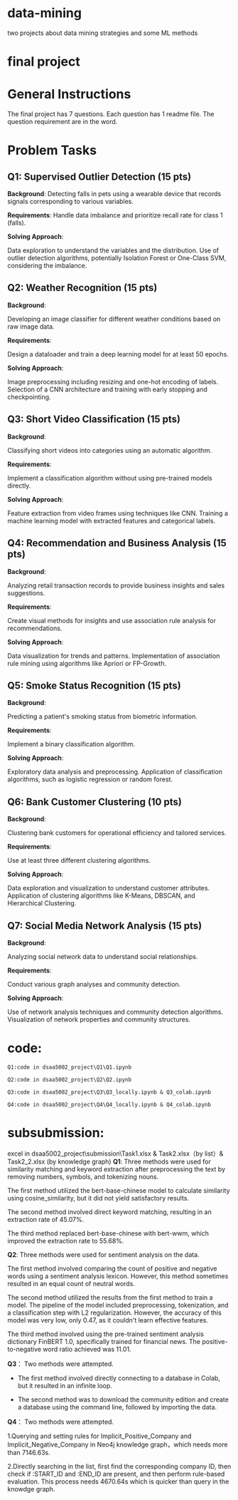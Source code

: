 # data-mining
two projects about data mining strategies and some ML methods
# final project
# General Instructions
The final project has 7 questions. Each question has 1 readme file. The question requirement are in the word.
# Problem Tasks
## Q1: Supervised Outlier Detection (15 pts)
**Background**: 
Detecting falls in pets using a wearable device that records signals corresponding to various variables.

**Requirements**:
Handle data imbalance and prioritize recall rate for class 1 (falls).

**Solving Approach**:

Data exploration to understand the variables and the distribution.
Use of outlier detection algorithms, potentially Isolation Forest or One-Class SVM, considering the imbalance.
## Q2: Weather Recognition (15 pts)
**Background**: 

Developing an image classifier for different weather conditions based on raw image data.

**Requirements**:

Design a dataloader and train a deep learning model for at least 50 epochs.

**Solving Approach**:

Image preprocessing including resizing and one-hot encoding of labels.
Selection of a CNN architecture and training with early stopping and checkpointing.
## Q3: Short Video Classification (15 pts)
**Background**: 

Classifying short videos into categories using an automatic algorithm.

**Requirements**:

Implement a classification algorithm without using pre-trained models directly.

**Solving Approach**:

Feature extraction from video frames using techniques like CNN.
Training a machine learning model with extracted features and categorical labels.
## Q4: Recommendation and Business Analysis (15 pts)
**Background**: 

Analyzing retail transaction records to provide business insights and sales suggestions.

**Requirements**:

Create visual methods for insights and use association rule analysis for recommendations.

**Solving Approach**:

Data visualization for trends and patterns.
Implementation of association rule mining using algorithms like Apriori or FP-Growth.
## Q5: Smoke Status Recognition (15 pts)
**Background**: 

Predicting a patient's smoking status from biometric information.

**Requirements**:

Implement a binary classification algorithm.

**Solving Approach**:

Exploratory data analysis and preprocessing.
Application of classification algorithms, such as logistic regression or random forest.
## Q6: Bank Customer Clustering (10 pts)
**Background**: 

Clustering bank customers for operational efficiency and tailored services.

**Requirements**:

Use at least three different clustering algorithms.

**Solving Approach**:

Data exploration and visualization to understand customer attributes.
Application of clustering algorithms like K-Means, DBSCAN, and Hierarchical Clustering.
## Q7: Social Media Network Analysis (15 pts)
**Background**: 

Analyzing social network data to understand social relationships.

**Requirements**:

Conduct various graph analyses and community detection.

**Solving Approach**:

Use of network analysis techniques and community detection algorithms.
Visualization of network properties and community structures.
# code:
	
	Q1:code in dsaa5002_project\Q1\Q1.ipynb
 
	Q2:code in dsaa5002_project\Q2\Q2.ipynb
 
	Q3:code in dsaa5002_project\Q3\Q3_locally.ipynb & Q3_colab.ipynb
 
	Q4:code in dsaa5002_project\Q4\Q4_locally.ipynb & Q4_colab.ipynb
# subsubmission:
	
 excel in dsaa5002_project\submission\Task1.xlsx & Task2.xlsx（by list）& Task2_2.xlsx (by knowledge graph)
**Q1**:
Three methods were used for similarity matching and keyword extraction after preprocessing the text by removing numbers, symbols, and tokenizing nouns.

 The first method utilized the bert-base-chinese model to calculate similarity using cosine_similarity, but it did not yield satisfactory results. 

The second method involved direct keyword matching, resulting in an extraction rate of 45.07%. 

The third method replaced bert-base-chinese with bert-wwm, which improved the extraction rate to 55.68%.

**Q2**: 
Three methods were used for sentiment analysis on the data. 

The first method involved comparing the count of positive and negative words using a sentiment analysis lexicon. However, this method sometimes resulted in an equal count of neutral words. 

The second method utilized the results from the first method to train a model. The pipeline of the model included preprocessing, tokenization, and a classification step with L2 regularization. However, the accuracy of this model was very low, only 0.47, as it couldn't learn effective features.

The third method involved using the pre-trained sentiment analysis dictionary FinBERT 1.0, specifically trained for financial news. The positive-to-negative word ratio achieved was 11.01.

**Q3**：
Two methods were attempted. 

- The first method involved directly connecting to a database in Colab, but it resulted in an infinite loop. 

- The second method was to download the community edition and create a database using the command line, followed by importing the data.

**Q4**：
Two methods were attempted. 

1.Querying and setting rules for Implicit_Positive_Company and Implicit_Negative_Company in Neo4j knowledge graph，which needs more than 7146.63s.

2.Directly searching in the list, first find the corresponding company ID, then check if :START_ID and :END_ID are present, and then perform rule-based evaluation. This process needs 4670.64s which is quicker than query in the knowdge graph.

